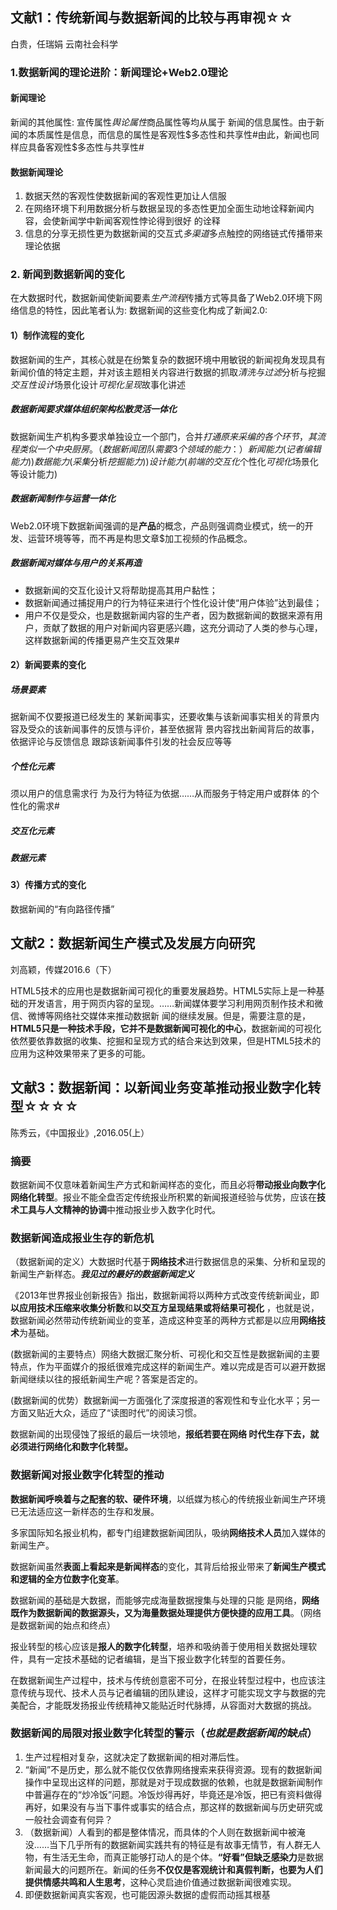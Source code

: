 ## 文献1：传统新闻与数据新闻的比较与再审视☆☆
白贵，任瑞娟 云南社会科学

### 1.数据新闻的理论进阶：新闻理论+Web2.0理论
#### 新闻理论
新闻的其他属性: 宣传属性$舆论属性$商品属性等均从属于
新闻的信息属性。由于新闻的本质属性是信息，而信息的属性是客观性$多态性和共享性#由此，新闻也同样应具备客观性$多态性与共享性#

#### 数据新闻理论
1. 数据天然的客观性使数据新闻的客观性更加让人信服
2. 在网络环境下利用数据分析与数据呈现的多态性更加全面生动地诠释新闻内容，会使新闻学中新闻客观性悖论得到很好
的诠释
3. 信息的分享无损性更为数据新闻的交互式$多渠道$多点触控的网络链式传播带来理论依据

### 2. 新闻到数据新闻的变化
在大数据时代，数据新闻使新闻要素$生产流程$传播方式等具备了Web2.0环境下网络信息的特性，因此笔者认为: 数据新闻的这些变化构成了新闻2.0:

#### 1）制作流程的变化
数据新闻的生产，其核心就是在纷繁复杂的数据环境中用敏锐的新闻视角发现具有新闻价值的特定主题，并对该主题相关内容进行数据的抓取$清洗与过滤$分析与挖掘$交互性设计$场景化设计$可视化呈现$故事化讲述

##### 数据新闻要求媒体组织架构松散灵活一体化
数据新闻生产机构多要求单独设立一个部门，合并$打通原来采编的各个环节，其流程类似一个中央厨房。（数据新闻团队需要3个领域的能力：）新闻能力( 记者编辑能力) )数据能力( 采集$分析$挖掘能力) )设计能力( 前端的交互化$个性化$可视化$场景化等设计能力) 

##### 数据新闻制作与运营一体化
Web2.0环境下数据新闻强调的是**产品**的概念，产品则强调商业模式，统一的开发、运营环境等等，而不再是构思文章$加工视频的作品概念。

##### 数据新闻对媒体与用户的关系再造

- 数据新闻的交互化设计又将帮助提高其用户黏性；
- 数据新闻通过捕捉用户的行为特征来进行个性化设计使“用户体验”达到最佳；
- 用户不仅是受众，也是数据新闻内容的生产者，因为数据新闻的数据来源有用户，贡献了数据的用户对新闻内容更感兴趣，这充分调动了人类的参与心理，这样数据新闻的传播更易产生交互效果#

#### 2）新闻要素的变化
##### 场景要素
据新闻不仅要报道已经发生的
某新闻事实，还要收集与该新闻事实相关的背景内
容及受众的该新闻事件的反馈与评价，甚至依据背
景内容找出新闻背后的故事，依据评论与反馈信息
跟踪该新闻事件引发的社会反应等等

##### 个性化元素
须以用户的信息需求行
为及行为特征为依据……从而服务于特定用户或群体
的个性化的需求#


##### 交互化元素

##### 数据元素

#### 3）传播方式的变化
数据新闻的“有向路径传播”

## 文献2：数据新闻生产模式及发展方向研究 
刘高颖，传媒2016.6（下）

HTML5技术的应用也是数据新闻可视化的重要发展趋势。HTML5实际上是一种基础的开发语言，用于网页内容的呈现。……新闻媒体要学习利用网页制作技术和微信、微博等网络社交媒体来推动数据新
闻的继续发展。但是，需要注意的是，**HTML5只是一种技术手段，它并不是数据新闻可视化的中心**，数据新闻的可视化依然要依靠数据的收集、挖掘和呈现方式的结合来达到效果，但是HTML5技术的应用为这种效果带来了更多的可能。

## 文献3：数据新闻：以新闻业务变革推动报业数字化转型☆☆☆☆

陈秀云，《中国报业》,2016.05(上）

### 摘要
数据新闻不仅意味着新闻生产方式和新闻样态的变化，而且必将**带动报业向数字化网络化转型**。报业不能全盘否定传统报业所积累的新闻报道经验与优势，应该在**技术工具与人文精神的协调**中推动报业步入数字化时代。

### 数据新闻造成报业生存的新危机
（数据新闻的定义）大数据时代基于**网络技术**进行数据信息的采集、分析和呈现的新闻生产新样态。***我见过的最好的数据新闻定义***

《2013年世界报业创新报告》指出，数据新闻将以两种方式改变传统新闻业，即**以应用技术压缩来收集分析数**和**以交互方呈现结果或将结果可视化** ，也就是说，数据新闻必然带动传统新闻业的变革，造成这种变革的两种方式都是以应用**网络技术**为基础。

(数据新闻的主要特点）网络大数据汇聚分析、可视化和交互性是数据新闻的主要特点，作为平面媒介的报纸很难完成这样的新闻生产。难以完成是否可以避开数据新闻继续以往的报纸新闻生产呢？答案是否定的。


(数据新闻的优势）数据新闻一方面强化了深度报道的客观性和专业化水平；另一方面又贴近大众，适应了“读图时代”的阅读习惯。

数据新闻的出现侵蚀了报纸的最后一块领地，**报纸若要在网络
时代生存下去，就必须进行网络化和数字化转型。**

### 数据新闻对报业数字化转型的推动

**数据新闻呼唤着与之配套的软、硬件环境**，以纸媒为核心的传统报业新闻生产环境已无法适应这一新样态的生存和发展。

多家国际知名报业机构，都专门组建数据新闻团队，吸纳**网络技术人员**加入媒体的新闻生产。

数据新闻虽然**表面上看起来是新闻样态**的变化，其背后给报业带来了**新闻生产模式和逻辑的全方位数字化变革**。


数据新闻的基础是大数据，而能够完成海量数据搜集与处理的只能
是网络，**网络既作为数据新闻的数据源头，又为海量数据处理提供方便快捷的应用工具**。（网络是数据新闻的始点和终点）

报业转型的核心应该是**报人的数字化转型**，培养和吸纳善于使用相关数据处理软件，具有一定技术基础的记者编辑，是当下报业数字化转型的首要任务。

在数据新闻生产过程中，技术与传统创意密不可分，在报业转型过程中，也应该注意传统与现代、技术人员与记者编辑的团队建设，这样才可能实现文字与数据的完美配合，才能既发扬报业传统精神又能贴近时代脉搏，从容面对大数据的挑战。

### 数据新闻的局限对报业数字化转型的警示（***也就是数据新闻的缺点***）
1. 生产过程相对复杂，这就决定了数据新闻的相对滞后性。
2. “新闻”不是历史，那么就不能仅仅依靠网络搜索来获得资源。现有的数据新闻操作中呈现出这样的问题，那就是对于现成数据的依赖，也就是数据新闻制作中普遍存在的“炒冷饭”问题。冷饭炒得再好，毕竟还是冷饭，把已有资料做得再好，如果没有与当下事件或事实的结合点，那这样的数据新闻与历史研究或一般社会调查有何异？
3. （数据新闻）人看到的都是整体情况，而具体的个人则在数据新闻中被淹没……当下几乎所有的数据新闻实践共有的特征是有故事无情节，有人群无人物，有生活无生命，而真正能够打动人的是个体。**“好看”但缺乏感染力**是数据新闻最大的问题所在。新闻的任务**不仅仅是客观统计和真假判断，也要为人们提供情感共鸣和人生思考**，这种心灵启迪价值通过数据新闻很难实现。
4. 即便数据新闻真实客观，也可能因源头数据的虚假而动摇其根基










